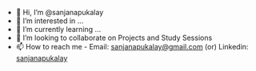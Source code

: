 - 👋 Hi, I’m @sanjanapukalay
- 👀 I’m interested in ...
- 🌱 I’m currently learning ...
- 💞️ I’m looking to collaborate on Projects and Study Sessions
- 📫 How to reach me - Email: sanjanapukalay@gmail.com (or) Linkedin: [sanjanapukalay](https://www.linkedin.com/in/sanjanapukalay/)

<!---
sanjanapukalay/sanjanapukalay is a ✨ special ✨ repository because its `README.md` (this file) appears on your GitHub profile.
You can click the Preview link to take a look at your changes.
--->
